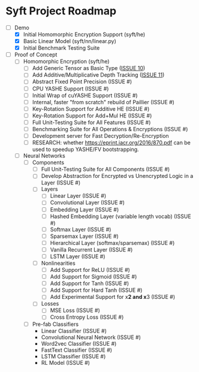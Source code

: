 # Syft Project Roadmap


- [ ] Demo
    - [x] Initial Homomorphic Encryption Support (syft/he)
    - [x] Basic Linear Model (syft/nn/linear.py)
    - [x] Initial Benchmark Testing Suite
- [ ] Proof of Concept
    - [ ] Homomorphic Encryption (syft/he)
      - [ ] Add Generic Tensor as Basic Type ([ISSUE 10](https://github.com/OpenMined/Syft/issues/10))
      - [ ] Add Additive/Multiplicative Depth Tracking ([ISSUE 11](https://github.com/OpenMined/Syft/issues/11))
      - [ ] Abstract Fixed Point Precision (ISSUE #)
      - [ ] CPU YASHE Support (ISSUE #)
      - [ ] Initial Wrap of cuYASHE Support (ISSUE #)
      - [ ] Internal, faster "from scratch" rebuild of Paillier (ISSUE #)
      - [ ] Key-Rotation Support for Additive HE (ISSUE #)
      - [ ] Key-Rotation Support for Add+Mul HE (ISSUE #)
      - [ ] Full Unit-Testing Suite for All Features (ISSUE #)
      - [ ] Benchmarking Suite for All Operations & Encryptions (ISSUE #)
      - [ ] Development server for Fast Decryption/Re-Encryption
      - [ ] RESEARCH: whether https://eprint.iacr.org/2016/870.pdf can be used to speedup YASHE/FV bootstrapping.
    - [ ] Neural Networks
      - [ ] Components
        - [ ] Full Unit-Testing Suite for All Components (ISSUE #)
        - [ ] Develop Abstraction for Encrypted vs Unencrypted Logic in a Layer (ISSUE #)
        - [ ] Layers
          - [ ] Linear Layer (ISSUE #)
          - [ ] Convolutional Layer (ISSUE #)
          - [ ] Embedding Layer (ISSUE #)
          - [ ] Hashed Embedding Layer (variable length vocab) (ISSUE #)  
          - [ ] Softmax Layer (ISSUE #)
          - [ ] Sparsemax Layer (ISSUE #)
          - [ ] Hierarchical Layer (softmax/sparsemax) (ISSUE #)
          - [ ] Vanilla Recurrent Layer (ISSUE #)
          - [ ] LSTM Layer (ISSUE #)
        - [ ] Nonlinearities
          - [ ] Add Support for ReLU (ISSUE #)
          - [ ] Add Support for Sigmoid (ISSUE #)
          - [ ] Add Support for Tanh (ISSUE #)
          - [ ] Add Support for Hard Tanh (ISSUE #)
          - [ ] Add Experimental Support for x**2 and x**3 (ISSUE #)
        - [ ] Losses
          - [ ] MSE Loss (ISSUE #)
          - [ ] Cross Entropy Loss (ISSUE #)
      - [ ] Pre-fab Classifiers
        - Linear Classifier (ISSUE #)
        - Convolutional Neural Network (ISSUE #)
        - Word2vec Classifier (ISSUE #)
        - FastText Classifier (ISSUE #)
        - LSTM Classifier (ISSUE #)
        - RL Model (ISSUE #)
